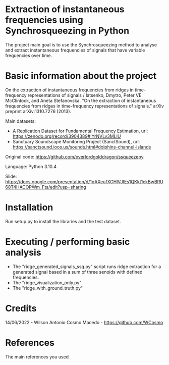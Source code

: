 # Extraction of instantaneous frequencies using Synchrosqueezing in Python

The project main goal is to use the Synchrosqueezing method to analyse and extract instantaneous frequencies of signals that have variable frequencies over time.

# Basic information about the project

On the extraction of instantaneous frequencies from ridges in time-frequency representations of signals / Iatsenko, Dmytro, Peter VE McClintock, and Aneta Stefanovska. "On the extraction of instantaneous frequencies from ridges in time-frequency representations of signals." arXiv preprint arXiv:1310.7276 (2013).

Main datasets: 
- A Replication Dataset for Fundamental Frequency Estimation, url: https://zenodo.org/record/3904389#.YrNVLv3MLIU
- Sanctuary Soundscape Monitoring Project (SanctSound), url: https://sanctsound.ioos.us/sounds.html#dolphins-channel-islands

Original code: https://github.com/overlordgolddragon/ssqueezepy

Language: Python 3.10.4

Slide: https://docs.google.com/presentation/d/1qAXeufXGHlVJIEs1QKkt1ekBwBRU68T4HACOPWm_Fts/edit?usp=sharing

# Installation

Run setup.py to install the libraries and the test dataset.

# Executing / performing basic analysis

- The "ridge_generated_signals_ssq.py" script runs ridge extraction for a generated signal based in a sum of three senoids with defined frequencies. 
- The "ridge_visualization_only.py" 
- The "ridge_with_ground_truth.py" 

# Credits

14/06/2022 - Wilson Antonio Cosmo Macedo - https://github.com/WCosmo

# References

The main references you used
